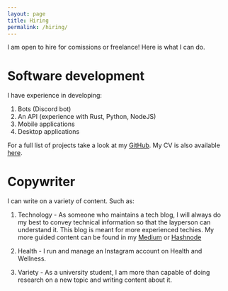 ```yaml
---
layout: page
title: Hiring
permalink: /hiring/
---
```


I am open to hire for comissions or freelance! Here is what I can do.

# Software development

I have experience in developing:
1. Bots (Discord bot)
2. An API (experience with Rust, Python, NodeJS)
3. Mobile applications
4. Desktop applications

For a full list of projects take a look at my [GitHub](https://github.com/AlphabetsAlphabets). My CV is also available [here](https://drive.google.com/file/d/1tAa9nSyL5Mog6oP0rPCetuMlOljoX3QX/view?usp=sharing).

# Copywriter

I can write on a variety of content. Such as:
1. Technology - As someone who maintains a tech blog, I will always do my best to convey technical information so that the layperson can understand it. This blog is meant for more experienced techies. My more guided content can be found in my [Medium](https://medium.com/@yapjiahong2003) or [Hashnode](alphabetsalphabets.hashnode.dev)

2. Health - I run and manage an Instagram account on Health and Wellness.

3. Variety - As a university student, I am more than capable of doing research on a new topic and writing content about it.
